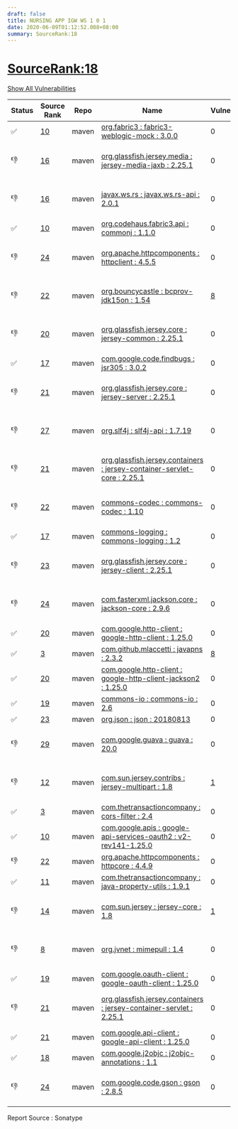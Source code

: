 ```yaml
---
draft: false
title: NURSING APP IGW WS 1 0 1
date: 2020-06-09T01:12:52.008+08:00
summary: SourceRank:18
---
```


# <u>SourceRank:18</u>

<a onclick="var x=document.getElementsByName('vulnerabilities');var y=[...x].filter(e=>e.style.display=='none').length==0?'none':'block';x.forEach(e=>e.style.display=y);this.innerHTML=y=='none'?'Show All Vulnerabilities':'Hide All Vulnerabilities'" href="javascript:void(0)">Show All Vulnerabilities</a>

| Status | Source<br/>Rank | Repo | Name | Vulnerabilities | Remarks |
| - | - | - | - | - | - |
|✅|[10](https://libraries.io/maven/org.fabric3:fabric3-weblogic-mock/sourcerank)|maven|[org.fabric3 : fabric3-weblogic-mock : 3.0.0](https://mvnrepository.com/artifact/org.fabric3/fabric3-weblogic-mock/3.0.0)|0||
|👎|[16](https://libraries.io/maven/org.glassfish.jersey.media:jersey-media-jaxb/sourcerank)|maven|[org.glassfish.jersey.media : jersey-media-jaxb : 2.25.1](https://mvnrepository.com/artifact/org.glassfish.jersey.media/jersey-media-jaxb/2.25.1)|0|Newer version existed in the list|
|👎|[16](https://libraries.io/maven/javax.ws.rs:javax.ws.rs-api/sourcerank)|maven|[javax.ws.rs : javax.ws.rs-api : 2.0.1](https://mvnrepository.com/artifact/javax.ws.rs/javax.ws.rs-api/2.0.1)|0|Newer version existed in the list|
|✅|[10](https://libraries.io/maven/org.codehaus.fabric3.api:commonj/sourcerank)|maven|[org.codehaus.fabric3.api : commonj : 1.1.0](https://mvnrepository.com/artifact/org.codehaus.fabric3.api/commonj/1.1.0)|0||
|👎|[24](https://libraries.io/maven/org.apache.httpcomponents:httpclient/sourcerank)|maven|[org.apache.httpcomponents : httpclient : 4.5.5](https://mvnrepository.com/artifact/org.apache.httpcomponents/httpclient/4.5.5)|0|Newer version existed in the list|
|👎|[22](https://libraries.io/maven/org.bouncycastle:bcprov-jdk15on/sourcerank)|maven|[org.bouncycastle : bcprov-jdk15on : 1.54](https://mvnrepository.com/artifact/org.bouncycastle/bcprov-jdk15on/1.54)|<a href="javascript:void(0)" onclick='var x=document.getElementById("org.bouncycastlebcprov-jdk15on1.54-vulnerabilities");x.style.display=x.style.display!="none"?"none":"block"'>8</a><div name='vulnerabilities' style='display:none' id='org.bouncycastlebcprov-jdk15on1.54-vulnerabilities'>[CVE-2016-1000338](/vulnerabilities/cve-2016-1000338/)<br />[CVE-2016-1000340](/vulnerabilities/cve-2016-1000340/)<br />[CVE-2016-1000342](/vulnerabilities/cve-2016-1000342/)<br />[CVE-2016-1000343](/vulnerabilities/cve-2016-1000343/)<br />[CVE-2016-1000344](/vulnerabilities/cve-2016-1000344/)<br />[CVE-2016-1000352](/vulnerabilities/cve-2016-1000352/)<br />[CVE-2018-1000180](/vulnerabilities/cve-2018-1000180/)<br />[CVE-2019-17359](/vulnerabilities/cve-2019-17359/)</div>|Newer version existed in the list|
|👎|[20](https://libraries.io/maven/org.glassfish.jersey.core:jersey-common/sourcerank)|maven|[org.glassfish.jersey.core : jersey-common : 2.25.1](https://mvnrepository.com/artifact/org.glassfish.jersey.core/jersey-common/2.25.1)|0|Newer version existed in the list|
|✅|[17](https://libraries.io/maven/com.google.code.findbugs:jsr305/sourcerank)|maven|[com.google.code.findbugs : jsr305 : 3.0.2](https://mvnrepository.com/artifact/com.google.code.findbugs/jsr305/3.0.2)|0||
|👎|[21](https://libraries.io/maven/org.glassfish.jersey.core:jersey-server/sourcerank)|maven|[org.glassfish.jersey.core : jersey-server : 2.25.1](https://mvnrepository.com/artifact/org.glassfish.jersey.core/jersey-server/2.25.1)|0|Newer version existed in the list|
|👎|[27](https://libraries.io/maven/org.slf4j:slf4j-api/sourcerank)|maven|[org.slf4j : slf4j-api : 1.7.19](https://mvnrepository.com/artifact/org.slf4j/slf4j-api/1.7.19)|0|Newer version existed in the list|
|👎|[21](https://libraries.io/maven/org.glassfish.jersey.containers:jersey-container-servlet-core/sourcerank)|maven|[org.glassfish.jersey.containers : jersey-container-servlet-core : 2.25.1](https://mvnrepository.com/artifact/org.glassfish.jersey.containers/jersey-container-servlet-core/2.25.1)|0|Newer version existed in the list|
|👎|[22](https://libraries.io/maven/commons-codec:commons-codec/sourcerank)|maven|[commons-codec : commons-codec : 1.10](https://mvnrepository.com/artifact/commons-codec/commons-codec/1.1)|0|Newer version existed in the list|
|✅|[17](https://libraries.io/maven/commons-logging:commons-logging/sourcerank)|maven|[commons-logging : commons-logging : 1.2](https://mvnrepository.com/artifact/commons-logging/commons-logging/1.2)|0||
|👎|[23](https://libraries.io/maven/org.glassfish.jersey.core:jersey-client/sourcerank)|maven|[org.glassfish.jersey.core : jersey-client : 2.25.1](https://mvnrepository.com/artifact/org.glassfish.jersey.core/jersey-client/2.25.1)|0|Newer version existed in the list|
|👎|[24](https://libraries.io/maven/com.fasterxml.jackson.core:jackson-core/sourcerank)|maven|[com.fasterxml.jackson.core : jackson-core : 2.9.6](https://mvnrepository.com/artifact/com.fasterxml.jackson.core/jackson-core/2.9.6)|0|Newer version existed in the list|
|✅|[20](https://libraries.io/maven/com.google.http-client:google-http-client/sourcerank)|maven|[com.google.http-client : google-http-client : 1.25.0](https://mvnrepository.com/artifact/com.google.http-client/google-http-client/1.25.0)|0||
|✅|[3](https://libraries.io/maven/com.github.mlaccetti:javapns/sourcerank)|maven|[com.github.mlaccetti : javapns : 2.3.2](https://mvnrepository.com/artifact/com.github.mlaccetti/javapns/2.3.2)|<a href="javascript:void(0)" onclick='var x=document.getElementById("com.github.mlaccettijavapns2.3.2-vulnerabilities");x.style.display=x.style.display!="none"?"none":"block"'>8</a><div name='vulnerabilities' style='display:none' id='com.github.mlaccettijavapns2.3.2-vulnerabilities'>[CVE-2016-1000338](/vulnerabilities/cve-2016-1000338/)<br />[CVE-2016-1000340](/vulnerabilities/cve-2016-1000340/)<br />[CVE-2016-1000342](/vulnerabilities/cve-2016-1000342/)<br />[CVE-2016-1000343](/vulnerabilities/cve-2016-1000343/)<br />[CVE-2016-1000344](/vulnerabilities/cve-2016-1000344/)<br />[CVE-2016-1000352](/vulnerabilities/cve-2016-1000352/)<br />[CVE-2018-1000180](/vulnerabilities/cve-2018-1000180/)<br />[CVE-2019-17359](/vulnerabilities/cve-2019-17359/)</div>||
|✅|[20](https://libraries.io/maven/com.google.http-client:google-http-client-jackson2/sourcerank)|maven|[com.google.http-client : google-http-client-jackson2 : 1.25.0](https://mvnrepository.com/artifact/com.google.http-client/google-http-client-jackson2/1.25.0)|0||
|✅|[19](https://libraries.io/maven/commons-io:commons-io/sourcerank)|maven|[commons-io : commons-io : 2.6](https://mvnrepository.com/artifact/commons-io/commons-io/2.6)|0||
|✅|[23](https://libraries.io/maven/org.json:json/sourcerank)|maven|[org.json : json : 20180813](https://mvnrepository.com/artifact/org.json/json/20180813)|0||
|👎|[29](https://libraries.io/maven/com.google.guava:guava/sourcerank)|maven|[com.google.guava : guava : 20.0](https://mvnrepository.com/artifact/com.google.guava/guava/20)|0|Newer version existed in the list|
|👎|[12](https://libraries.io/maven/com.sun.jersey.contribs:jersey-multipart/sourcerank)|maven|[com.sun.jersey.contribs : jersey-multipart : 1.8](https://mvnrepository.com/artifact/com.sun.jersey.contribs/jersey-multipart/1.8)|<a href="javascript:void(0)" onclick='var x=document.getElementById("com.sun.jersey.contribsjersey-multipart1.8-vulnerabilities");x.style.display=x.style.display!="none"?"none":"block"'>1</a><div name='vulnerabilities' style='display:none' id='com.sun.jersey.contribsjersey-multipart1.8-vulnerabilities'>[CVE-2014-3643](/vulnerabilities/cve-2014-3643/)</div>|Newer version existed in the list|
|✅|[3](https://libraries.io/maven/com.thetransactioncompany:cors-filter/sourcerank)|maven|[com.thetransactioncompany : cors-filter : 2.4](https://mvnrepository.com/artifact/com.thetransactioncompany/cors-filter/2.4)|0||
|✅|[10](https://libraries.io/maven/com.google.apis:google-api-services-oauth2/sourcerank)|maven|[com.google.apis : google-api-services-oauth2 : v2-rev141-1.25.0](https://mvnrepository.com/artifact/com.google.apis/google-api-services-oauth2/v2-rev141-1.25.0)|0||
|👎|[22](https://libraries.io/maven/org.apache.httpcomponents:httpcore/sourcerank)|maven|[org.apache.httpcomponents : httpcore : 4.4.9](https://mvnrepository.com/artifact/org.apache.httpcomponents/httpcore/4.4.9)|0||
|✅|[11](https://libraries.io/maven/com.thetransactioncompany:java-property-utils/sourcerank)|maven|[com.thetransactioncompany : java-property-utils : 1.9.1](https://mvnrepository.com/artifact/com.thetransactioncompany/java-property-utils/1.9.1)|0||
|👎|[14](https://libraries.io/maven/com.sun.jersey:jersey-core/sourcerank)|maven|[com.sun.jersey : jersey-core : 1.8](https://mvnrepository.com/artifact/com.sun.jersey/jersey-core/1.8)|<a href="javascript:void(0)" onclick='var x=document.getElementById("com.sun.jerseyjersey-core1.8-vulnerabilities");x.style.display=x.style.display!="none"?"none":"block"'>1</a><div name='vulnerabilities' style='display:none' id='com.sun.jerseyjersey-core1.8-vulnerabilities'>[CVE-2014-3643](/vulnerabilities/cve-2014-3643/)</div>|Newer version existed in the list|
|👎|[8](https://libraries.io/maven/org.jvnet:mimepull/sourcerank)|maven|[org.jvnet : mimepull : 1.4](https://mvnrepository.com/artifact/org.jvnet/mimepull/1.4)|0|Newer version existed in the list|
|✅|[19](https://libraries.io/maven/com.google.oauth-client:google-oauth-client/sourcerank)|maven|[com.google.oauth-client : google-oauth-client : 1.25.0](https://mvnrepository.com/artifact/com.google.oauth-client/google-oauth-client/1.25.0)|0||
|👎|[21](https://libraries.io/maven/org.glassfish.jersey.containers:jersey-container-servlet/sourcerank)|maven|[org.glassfish.jersey.containers : jersey-container-servlet : 2.25.1](https://mvnrepository.com/artifact/org.glassfish.jersey.containers/jersey-container-servlet/2.25.1)|0|Newer version existed in the list|
|✅|[21](https://libraries.io/maven/com.google.api-client:google-api-client/sourcerank)|maven|[com.google.api-client : google-api-client : 1.25.0](https://mvnrepository.com/artifact/com.google.api-client/google-api-client/1.25.0)|0||
|✅|[18](https://libraries.io/maven/com.google.j2objc:j2objc-annotations/sourcerank)|maven|[com.google.j2objc : j2objc-annotations : 1.1](https://mvnrepository.com/artifact/com.google.j2objc/j2objc-annotations/1.1)|0||
|👎|[24](https://libraries.io/maven/com.google.code.gson:gson/sourcerank)|maven|[com.google.code.gson : gson : 2.8.5](https://mvnrepository.com/artifact/com.google.code.gson/gson/2.8.5)|0|Newer version existed in the list|


Report Source : Sonatype
